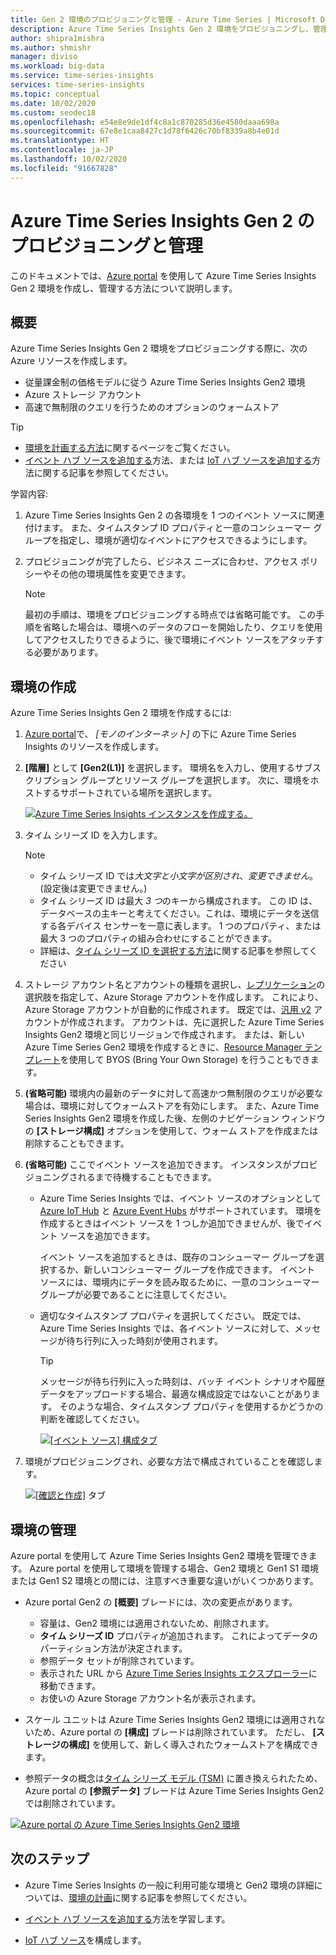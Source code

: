 ```yaml
---
title: Gen 2 環境のプロビジョニングと管理 - Azure Time Series | Microsoft Docs
description: Azure Time Series Insights Gen 2 環境をプロビジョニングし、管理する方法について説明します。
author: shipra1mishra
ms.author: shmishr
manager: diviso
ms.workload: big-data
ms.service: time-series-insights
services: time-series-insights
ms.topic: conceptual
ms.date: 10/02/2020
ms.custom: seodec18
ms.openlocfilehash: e54e8e9de1df4c8a1c870285d36e4580daaa698a
ms.sourcegitcommit: 67e8e1caa8427c1d78f6426c70bf8339a8b4e01d
ms.translationtype: HT
ms.contentlocale: ja-JP
ms.lasthandoff: 10/02/2020
ms.locfileid: "91667828"
---
```

# <a name="provision-and-manage-azure-time-series-insights-gen2"></a>Azure Time Series Insights Gen 2 のプロビジョニングと管理

このドキュメントでは、[Azure portal](https://portal.azure.com/) を使用して Azure Time Series Insights Gen 2 環境を作成し、管理する方法について説明します。

## <a name="overview"></a>概要

Azure Time Series Insights Gen 2 環境をプロビジョニングする際に、次の Azure リソースを作成します。

* 従量課金制の価格モデルに従う Azure Time Series Insights Gen2 環境
* Azure ストレージ アカウント
* 高速で無制限のクエリを行うためのオプションのウォームストア

> [!TIP]
>
> * [環境を計画する方法](./time-series-insights-update-plan.md)に関するページをご覧ください。
> * [イベント ハブ ソースを追加する](./time-series-insights-how-to-add-an-event-source-eventhub.md)方法、または [IoT ハブ ソースを追加する](./time-series-insights-how-to-add-an-event-source-iothub.md)方法に関する記事を参照してください。

学習内容:

1. Azure Time Series Insights Gen 2 の各環境を 1 つのイベント ソースに関連付けます。 また、タイムスタンプ ID プロパティと一意のコンシューマー グループを指定し、環境が適切なイベントにアクセスできるようにします。

1. プロビジョニングが完了したら、ビジネス ニーズに合わせ、アクセス ポリシーやその他の環境属性を変更できます。

   > [!NOTE]
   > 最初の手順は、環境をプロビジョニングする時点では省略可能です。 この手順を省略した場合は、環境へのデータのフローを開始したり、クエリを使用してアクセスしたりできるように、後で環境にイベント ソースをアタッチする必要があります。

## <a name="create-the-environment"></a>環境の作成

Azure Time Series Insights Gen 2 環境を作成するには:

1. [Azure portal](https://portal.azure.com/)で、 *[モノのインターネット]* の下に Azure Time Series Insights のリソースを作成します。

1. **[階層]** として **[Gen2(L1)]** を選択します。 環境名を入力し、使用するサブスクリプション グループとリソース グループを選択します。 次に、環境をホストするサポートされている場所を選択します。

   [![Azure Time Series Insights インスタンスを作成する。](media/v2-update-manage/create-and-manage-configuration.png)](media/v2-update-manage/create-and-manage-configuration.png#lightbox)

1. タイム シリーズ ID を入力します。

    > [!NOTE]
    >
    > * タイム シリーズ ID では*大文字と小文字が区別され*、*変更できません*。 (設定後は変更できません。)
    > * タイム シリーズ ID は最大 *3 つ*のキーから構成されます。 この ID は、データベースの主キーと考えてください。これは、環境にデータを送信する各デバイス センサーを一意に表します。 1 つのプロパティ、または最大 3 つのプロパティの組み合わせにすることができます。
    > * 詳細は、[タイム シリーズ ID を選択する方法](time-series-insights-update-how-to-id.md)に関する記事を参照してください

1. ストレージ アカウント名とアカウントの種類を選択し、[レプリケーション](https://docs.microsoft.com/azure/storage/common/redundancy-migration?tabs=portal)の選択肢を指定して、Azure Storage アカウントを作成します。 これにより、Azure Storage アカウントが自動的に作成されます。 既定では、[汎用 v2](https://docs.microsoft.com/azure/storage/common/storage-account-overview) アカウントが作成されます。 アカウントは、先に選択した Azure Time Series Insights Gen2 環境と同じリージョンで作成されます。
または、新しい Azure Time Series Gen2 環境を作成するときに、[Resource Manager テンプレート](./time-series-insights-manage-resources-using-azure-resource-manager-template.md)を使用して BYOS (Bring Your Own Storage) を行うこともできます。

1. **(省略可能)** 環境内の最新のデータに対して高速かつ無制限のクエリが必要な場合は、環境に対してウォームストアを有効にします。 また、Azure Time Series Insights Gen2 環境を作成した後、左側のナビゲーション ウィンドウの **[ストレージ構成]** オプションを使用して、ウォーム ストアを作成または削除することもできます。

1. **(省略可能)** ここでイベント ソースを追加できます。 インスタンスがプロビジョニングされるまで待機することもできます。

   * Azure Time Series Insights では、イベント ソースのオプションとして [Azure IoT Hub](./time-series-insights-how-to-add-an-event-source-iothub.md) と [Azure Event Hubs](./time-series-insights-how-to-add-an-event-source-eventhub.md) がサポートされています。 環境を作成するときはイベント ソースを 1 つしか追加できませんが、後でイベント ソースを追加できます。

     イベント ソースを追加するときは、既存のコンシューマー グループを選択するか、新しいコンシューマー グループを作成できます。 イベント ソースには、環境内にデータを読み取るために、一意のコンシューマー グループが必要であることに注意してください。

   * 適切なタイムスタンプ プロパティを選択してください。 既定では、Azure Time Series Insights では、各イベント ソースに対して、メッセージが待ち行列に入った時刻が使用されます。

     > [!TIP]
     > メッセージが待ち行列に入った時刻は、バッチ イベント シナリオや履歴データをアップロードする場合、最適な構成設定ではないことがあります。 そのような場合、タイムスタンプ プロパティを使用するかどうかの判断を確認してください。

     [![[イベント ソース] 構成タブ](media/v2-update-manage/create-and-manage-event-source.png)](media/v2-update-manage/create-and-manage-event-source.png#lightbox)

1. 環境がプロビジョニングされ、必要な方法で構成されていることを確認します。

    [![[確認と作成]](media/v2-update-manage/create-and-manage-review-and-confirm.png)](media/v2-update-manage/create-and-manage-review-and-confirm.png#lightbox) タブ

## <a name="manage-the-environment"></a>環境の管理

Azure portal を使用して Azure Time Series Insights Gen2 環境を管理できます。 Azure portal を使用して環境を管理する場合、Gen2 環境と Gen1 S1 環境または Gen1 S2 環境との間には、注意すべき重要な違いがいくつかあります。

* Azure portal Gen2 の **[概要]** ブレードには、次の変更点があります。

  * 容量は、Gen2 環境には適用されないため、削除されます。
  * **タイム シリーズ ID** プロパティが追加されます。 これによってデータのパーティション方法が決定されます。
  * 参照データ セットが削除されています。
  * 表示された URL から [Azure Time Series Insights エクスプローラー](./time-series-insights-update-explorer.md)に移動できます。
  * お使いの Azure Storage アカウント名が表示されます。

* スケール ユニットは Azure Time Series Insights Gen2 環境には適用されないため、Azure portal の **[構成]** ブレードは削除されています。 ただし、 **[ストレージの構成]** を使用して、新しく導入されたウォームストアを構成できます。

* 参照データの概念は[タイム シリーズ モデル (TSM)](/azure/time-series-insights/concepts-model-overview) に置き換えられたため、Azure portal の **[参照データ]** ブレードは Azure Time Series Insights Gen2 では削除されています。

[![Azure portal の Azure Time Series Insights Gen2 環境](media/v2-update-manage/create-and-manage-overview-confirm.png)](media/v2-update-manage/create-and-manage-overview-confirm.png#lightbox)

## <a name="next-steps"></a>次のステップ

* Azure Time Series Insights の一般に利用可能な環境と Gen2 環境の詳細については、[環境の計画](./time-series-insights-update-plan.md)に関する記事を参照してください。

* [イベント ハブ ソースを追加する](./time-series-insights-how-to-add-an-event-source-eventhub.md)方法を学習します。

* [IoT ハブ ソース](./time-series-insights-how-to-add-an-event-source-iothub.md)を構成します。
